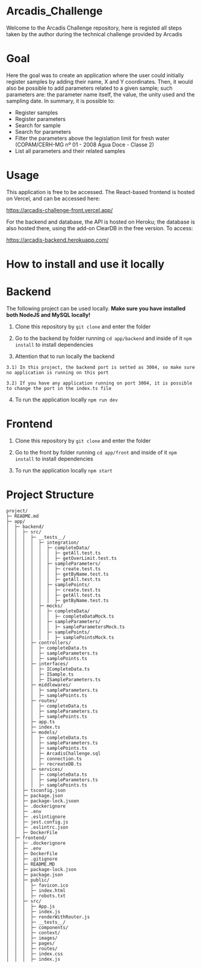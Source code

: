 # Arcadis_Challenge

Welcome to the Arcadis Challenge repository, here is registed all steps taken by the author during the technical challenge provided by Arcadis

# Goal

Here the goal was to create an application where the user could initially register samples by adding their name, X and Y coordinates. Then, it would also be possible to add parameters related to a given sample; such parameters are: the parameter name itself, the value, the unity used and the sampling date. In summary, it is possible to:

- Register samples
- Register parameters
- Search for sample
- Search for parameters
- Filter the parameters above the legislation limit for fresh water (COPAM/CERH-MG nº 01 - 2008 Água Doce - Classe 2)
- List all parameters and their related samples


# Usage

This application is free to be accessed. The React-based frontend is hosted on Vercel, and can be accessed here:

  https://arcadis-challenge-front.vercel.app/
 
For the backend and database, the API is hosted on Heroku; the database is also hosted there, using the add-on ClearDB in the free version. To access:

  https://arcadis-backend.herokuapp.com/

# How to install and use it locally

# Backend

The following project can be used locally. <b>Make sure you have installed both NodeJS and MySQL locally!</b>

  1) Clone this repository by <code>git clone</code> and enter the folder

  2) Go to the backend by folder running <code>cd app/backend</code> and inside of it <code>npm install</code> to install dependencies

  3) Attention that to run locally the backend
  
    3.1) In this project, the backend port is setted as 3004, so make sure no application is running on this port
    
    3.2) If you have any application running on port 3004, it is possible to change the port in the index.ts file
    
  4) To run the application locally <code>npm run dev</code>
 
# Frontend

  1) Clone this repository by <code>git clone</code> and enter the folder

  2) Go to the front by folder running <code>cd app/front</code> and inside of it <code>npm install</code> to install dependencies
  
  3) To run the application locally <code>npm start</code>


# Project Structure
```
project/
├─ README.md
├─ app/
│  ├─ backend/
│  │  ├─ src/
│  │  │  ├─ __tests__/
│  │  │  │  ├─ integration/
│  │  │  │  │  ├─ completeData/
│  │  │  │  │  │  ├─ getAll.test.ts
│  │  │  │  │  │  ├─ getOverLimit.test.ts
│  │  │  │  │  ├─ sampleParameters/
│  │  │  │  │  │  ├─ create.test.ts
│  │  │  │  │  │  ├─ getByName.test.ts
│  │  │  │  │  │  ├─ getAll.test.ts
│  │  │  │  │  ├─ samplePoints/
│  │  │  │  │  │  ├─ create.test.ts
│  │  │  │  │  │  ├─ getAll.test.ts
│  │  │  │  │  │  ├─ getByName.test.ts
│  │  │  │  ├─ mocks/
│  │  │  │  │  ├─ completeData/
│  │  │  │  │  │  ├─ completeDataMock.ts
│  │  │  │  │  ├─ sampleParameters/
│  │  │  │  │  │  ├─ sampleParametersMock.ts
│  │  │  │  │  ├─ samplePoints/
│  │  │  │  │  │  ├─ samplePointsMock.ts
│  │  │  ├─ controllers/
│  │  │  │  ├─ completeData.ts
│  │  │  │  ├─ sampleParameters.ts
│  │  │  │  ├─ samplePoints.ts
│  │  │  ├─ interfaces/
│  │  │  │  ├─ ICompleteData.ts
│  │  │  │  ├─ ISample.ts
│  │  │  │  ├─ ISampleParameters.ts
│  │  │  ├─ middlewares/
│  │  │  │  ├─ sampleParameters.ts
│  │  │  │  ├─ samplePoints.ts
│  │  │  ├─ routes/
│  │  │  │  ├─ completeData.ts
│  │  │  │  ├─ sampleParameters.ts
│  │  │  │  ├─ samplePoints.ts
│  │  │  ├─ app.ts
│  │  │  ├─ index.ts
│  │  │  ├─ models/
│  │  │  │  ├─ completeData.ts
│  │  │  │  ├─ sampleParameters.ts
│  │  │  │  ├─ samplePoints.ts
│  │  │  │  ├─ ArcadisChallenge.sql
│  │  │  │  ├─ connection.ts
│  │  │  │  ├─ recreateDB.ts
│  │  │  ├─ services/
│  │  │  │  ├─ completeData.ts
│  │  │  │  ├─ sampleParameters.ts
│  │  │  │  ├─ samplePoints.ts
│  │  ├─ tsconfig.json
│  │  ├─ package.json
│  │  ├─ package-lock.jsoon
│  │  ├─ .dockerignore
│  │  ├─ .env
│  │  ├─ .eslintignore
│  │  ├─ jest.config.js
│  │  ├─ .eslintrc.json
│  │  ├─ DockerFile
│  ├─ frontend/
│  │  ├─ .dockerignore
│  │  ├─ .env
│  │  ├─ DockerFile
│  │  ├─ .gitignore
│  │  ├─ README.MD
│  │  ├─ package-lock.json
│  │  ├─ package.json
│  │  ├─ public/
│  │  │  ├─ favicon.ico
│  │  │  ├─ index.html
│  │  │  ├─ robots.txt
│  │  ├─ src/
│  │  │  ├─ App.js
│  │  │  ├─ index.js
│  │  │  ├─ renderWithRouter.js
│  │  │  ├─ __tests__/
│  │  │  ├─ components/
│  │  │  ├─ context/
│  │  │  ├─ images/
│  │  │  ├─ pages/
│  │  │  ├─ routes/
│  │  │  ├─ index.css
│  │  │  ├─ index.js
``` 
